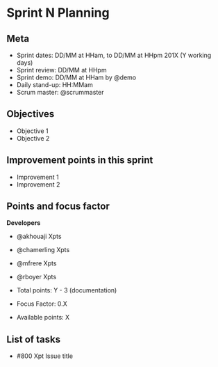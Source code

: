 # Sprint N Planning

## Meta

* Sprint dates: DD/MM at HHam, to DD/MM at HHpm 201X (Y working days)
* Sprint review: DD/MM at HHpm
* Sprint demo: DD/MM at HHam by @demo
* Daily stand-up: HH:MMam
* Scrum master: @scrummaster

## Objectives

* Objective 1
* Objective 2

## Improvement points in this sprint

* Improvement 1
* Improvement 2

## Points and focus factor

**Developers**

* @akhouaji Xpts
* @chamerling Xpts
* @mfrere Xpts
* @rboyer Xpts

* Total points: Y - 3 (documentation)
* Focus Factor: 0.X
* Available points: X

## List of tasks

* #800 Xpt Issue title
